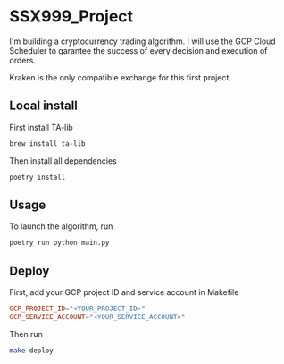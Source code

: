 # SSX999_Project

I'm building a cryptocurrency trading algorithm. I will use the GCP Cloud Scheduler to garantee the success of every decision and execution of orders. 

Kraken is the only compatible exchange for this first project. 

## Local install

First install TA-lib
``` sh
brew install ta-lib
```

Then install all dependencies
``` sh
poetry install
```

## Usage

To launch the algorithm, run
``` sh
poetry run python main.py
```

## Deploy

First, add your GCP project ID and service account in Makefile
``` Makefile
GCP_PROJECT_ID="<YOUR_PROJECT_ID>"
GCP_SERVICE_ACCOUNT="<YOUR_SERVICE_ACCOUNT>"
```

Then run
``` sh
make deploy
```
